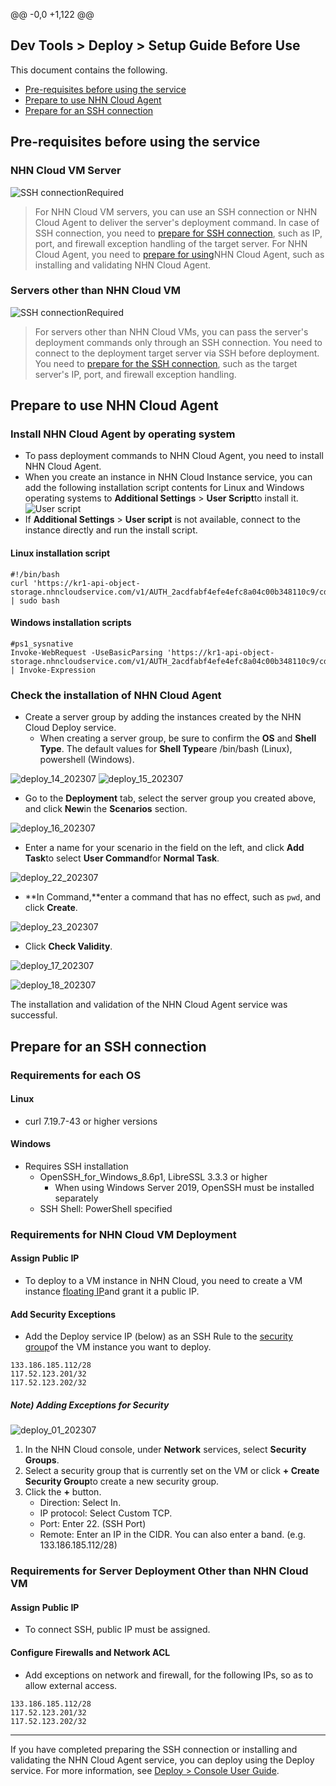@@ -0,0 +1,122 @@
## Dev Tools > Deploy > Setup Guide Before Use

This document contains the following.

* [Pre-requisites before using the service](/Dev%20Tools/Deploy/en/setup-guide/#_1)
* [Prepare to use NHN Cloud Agent](/Dev%20Tools/Deploy/en/setup-guide/#cloud-agent)
* [Prepare for an SSH connection](/Dev%20Tools/Deploy/en/setup-guide/#ssh)

## Pre-requisites before using the service

### NHN Cloud VM Server
![SSH connectionRequired](https://kr1-api-object-storage.nhncloudservice.com/v1/AUTH_2acdfabf4efe4efc8a04c00b348110c9/cdn_origin/prod_tcdeploy/deploy_19_202307.png)

> For NHN Cloud VM servers, you can use an SSH connection or NHN Cloud Agent to deliver the server's deployment command.
In case of SSH connection, you need to [prepare for SSH connection](/Dev%20Tools/Deploy/en/setup-guide/#ssh), such as IP, port, and firewall exception handling of the target server.
For NHN Cloud Agent, you need to [prepare for using](/Dev%20Tools/Deploy/en/setup-guide/#cloud-agent)NHN Cloud Agent, such as installing and validating NHN Cloud Agent.

### Servers other than NHN Cloud VM
![SSH connectionRequired](https://kr1-api-object-storage.nhncloudservice.com/v1/AUTH_2acdfabf4efe4efc8a04c00b348110c9/cdn_origin/prod_tcdeploy/deploy_20_202307.png)

> For servers other than NHN Cloud VMs, you can pass the server's deployment commands only through an SSH connection.
You need to connect to the deployment target server via SSH before deployment.
You need to [prepare for the SSH connection](/Dev%20Tools/Deploy/en/setup-guide/#ssh), such as the target server's IP, port, and firewall exception handling.

## Prepare to use NHN Cloud Agent

### Install NHN Cloud Agent by operating system
* To pass deployment commands to NHN Cloud Agent, you need to install NHN Cloud Agent.
* When you create an instance in NHN Cloud Instance service, you can add the following installation script contents for Linux and Windows operating systems to **Additional Settings** > **User Script**to install it.
![User script](https://kr1-api-object-storage.nhncloudservice.com/v1/AUTH_2acdfabf4efe4efc8a04c00b348110c9/cdn_origin/prod_tcdeploy/deploy_21_202307.png)
* If **Additional Settings** > **User script** is not available, connect to the instance directly and run the install script.

#### Linux installation script
```
#!/bin/bash
curl 'https://kr1-api-object-storage.nhncloudservice.com/v1/AUTH_2acdfabf4efe4efc8a04c00b348110c9/cdn_origin/prod_tcdeploy/qemu/cloud_agent_install_linux_1.0.0.sh' | sudo bash
```

#### Windows installation scripts
```
#ps1_sysnative
Invoke-WebRequest -UseBasicParsing 'https://kr1-api-object-storage.nhncloudservice.com/v1/AUTH_2acdfabf4efe4efc8a04c00b348110c9/cdn_origin/prod_tcdeploy/qemu/cloud_agent_install_windows_1.0.0.ps1' | Invoke-Expression
```

### Check the installation of NHN Cloud Agent
* Create a server group by adding the instances created by the NHN Cloud Deploy service.
    * When creating a server group, be sure to confirm the **OS** and **Shell Type**. The default values for **Shell Type**are /bin/bash (Linux), powershell (Windows).

![deploy_14_202307](https://kr1-api-object-storage.nhncloudservice.com/v1/AUTH_2acdfabf4efe4efc8a04c00b348110c9/cdn_origin/prod_tcdeploy/deploy_14_202307.png)
![deploy_15_202307](https://kr1-api-object-storage.nhncloudservice.com/v1/AUTH_2acdfabf4efe4efc8a04c00b348110c9/cdn_origin/prod_tcdeploy/deploy_15_202307.png)


* Go to the **Deployment** tab, select the server group you created above, and click **New**in the **Scenarios** section.

![deploy_16_202307](https://kr1-api-object-storage.nhncloudservice.com/v1/AUTH_2acdfabf4efe4efc8a04c00b348110c9/cdn_origin/prod_tcdeploy/deploy_16_202307.png)

* Enter a name for your scenario in the field on the left, and click **Add Task**to select **User Command**for **Normal Task**.

![deploy_22_202307](https://kr1-api-object-storage.nhncloudservice.com/v1/AUTH_2acdfabf4efe4efc8a04c00b348110c9/cdn_origin/prod_tcdeploy/deploy_22_202307.png)

* **In Command,**enter a command that has no effect, such as `pwd`, and click **Create**.

![deploy_23_202307](https://kr1-api-object-storage.nhncloudservice.com/v1/AUTH_2acdfabf4efe4efc8a04c00b348110c9/cdn_origin/prod_tcdeploy/deploy_23_202307.png)

* Click **Check Validity**.

![deploy_17_202307](https://kr1-api-object-storage.nhncloudservice.com/v1/AUTH_2acdfabf4efe4efc8a04c00b348110c9/cdn_origin/prod_tcdeploy/deploy_17_202307.png)

![deploy_18_202307](https://kr1-api-object-storage.nhncloudservice.com/v1/AUTH_2acdfabf4efe4efc8a04c00b348110c9/cdn_origin/prod_tcdeploy/deploy_18_202307.png)

The installation and validation of the NHN Cloud Agent service was successful.

## Prepare for an SSH connection

### Requirements for each OS
#### Linux
* curl 7.19.7-43 or higher versions

#### Windows
* Requires SSH installation
    * OpenSSH_for_Windows_8.6p1, LibreSSL 3.3.3 or higher
        * When using Windows Server 2019, OpenSSH must be installed separately
    * SSH Shell: PowerShell specified

### Requirements for NHN Cloud VM Deployment
#### Assign Public IP
* To deploy to a VM instance in NHN Cloud, you need to create a VM instance [floating IP](https://docs.nhncloud.com/en/Compute/Instance/en/console-guide/#ip_1)and grant it a public IP.

#### Add Security Exceptions
* Add the Deploy service IP (below) as an SSH Rule to the [security group](https://docs.nhncloud.com/en/Compute/Instance/en/console-guide/#_13)of the VM instance you want to deploy.
```
133.186.185.112/28
117.52.123.201/32
117.52.123.202/32
```
##### Note) Adding Exceptions for Security

![deploy_01_202307](https://kr1-api-object-storage.nhncloudservice.com/v1/AUTH_2acdfabf4efe4efc8a04c00b348110c9/cdn_origin/prod_tcdeploy/deploy_01_202307.png)

1. In the NHN Cloud console, under **Network** services, select **Security Groups**.
2. Select a security group that is currently set on the VM or click **+ Create Security Group**to create a new security group.
3. Click the **+** button.
    * Direction: Select In.
    * IP protocol: Select Custom TCP.
    * Port: Enter 22. (SSH Port)
    * Remote: Enter an IP in the CIDR. You can also enter a band. (e.g. 133.186.185.112/28)

### Requirements for Server Deployment Other than NHN Cloud VM
#### Assign Public IP
* To connect SSH, public IP must be assigned.

#### Configure Firewalls and Network ACL
* Add exceptions on network and firewall, for the following IPs, so as to allow external access.
```
133.186.185.112/28
117.52.123.201/32
117.52.123.202/32
```

- - -

If you have completed preparing the SSH connection or installing and validating the NHN Cloud Agent service, you can deploy using the Deploy service.
For more information, see [Deploy > Console User Guide](/Dev%20Tools/Deploy/en/console-guide/).